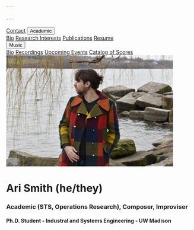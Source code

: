 ```yaml
---

---
```


<div class="sidenav">
  <a href="#contact">Contact</a>
  <button class="dropdown-btn">Academic
    <i class="fa fa-caret-down"></i>
  </button>
  <div class="dropdown-container">
    <a href="#academic-bio">Bio</a>
    <a href="#research-interests">Research Interests</a>
    <a href="#publications">Publications</a>
    <a href="#resume">Resume</a>
  </div>
  <button class="dropdown-btn">Music
    <i class="fa fa-caret-down"></i>
  </button>
  <div class="dropdown-container">
    <a href="#music-bio">Bio</a>
    <a href="#recordings">Recordings</a>
    <a href="#upcoming">Upcoming Events</a>
    <a href="#catalog-of-works">Catalog of Scores</a>
  </div>
</div>

<img src="DSC0289.jpg" width="450" height="300">

# Ari Smith (he/they)
### Academic (STS, Operations Research), Composer, Improviser
#### Ph.D. Student - Industral and Systems Engineering - UW Madison
